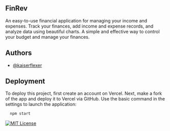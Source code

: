 
## FinRev

An easy-to-use financial application for managing your income and expenses. Track your finances, add income and expense records, and analyze data using beautiful charts. A simple and effective way to control your budget and manage your finances.



## Authors

- [@kaiserflexer](https://t.me/kaiserflexer)


## Deployment

To deploy this project, first create an account on Vercel. Next, make a fork of the app and deploy it to Vercel via GitHub.
Use the basic command in the settings to launch the application:
```bash
  npm start
```






[![MIT License](https://img.shields.io/badge/License-MIT-green.svg)](https://choosealicense.com/licenses/mit/)


